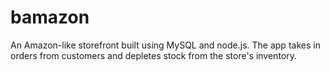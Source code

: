 # bamazon
 An Amazon-like storefront built using MySQL and node.js. The app takes in orders from customers and depletes stock from the store's inventory. 
